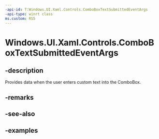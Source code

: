 ```yaml
---
-api-id: T:Windows.UI.Xaml.Controls.ComboBoxTextSubmittedEventArgs
-api-type: winrt class
ms.custom: RS5
---
```


<!-- Class syntax.
public class ComboBoxTextSubmittedEventArgs 
-->

# Windows.UI.Xaml.Controls.ComboBoxTextSubmittedEventArgs

## -description
Provides data when the user enters custom text into the ComboBox.



## -remarks

## -see-also

## -examples

